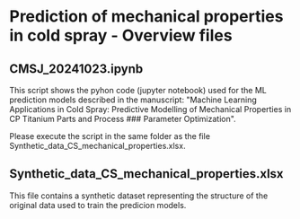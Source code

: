 # Prediction of mechanical properties in cold spray - Overview files
## CMSJ_20241023.ipynb
This script shows the pyhon code (jupyter notebook) used for the ML prediction models described in the manuscript: "Machine Learning Applications in Cold Spray: Predictive Modelling of Mechanical Properties in CP Titanium Parts and Process ### Parameter Optimization".

Please execute the script in the same folder as the file Synthetic_data_CS_mechanical_properties.xlsx.

## Synthetic_data_CS_mechanical_properties.xlsx
This file contains a synthetic dataset representing the structure of the original data used to train the predicion models.
